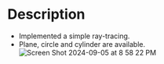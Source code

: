 # Description
- Implemented a simple ray-tracing.
- Plane, circle and cylinder are available.
![Screen Shot 2024-09-05 at 8 58 22 PM](https://github.com/user-attachments/assets/1fb2e287-d589-49f3-840d-b8ebff00e2b6)
